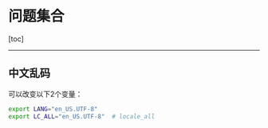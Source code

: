 # 问题集合

[toc]

<!-- toc -->

---

## 中文乱码

可以改变以下2个变量：

```bash
export LANG="en_US.UTF-8"
export LC_ALL="en_US.UTF-8"  # locale_all
```

